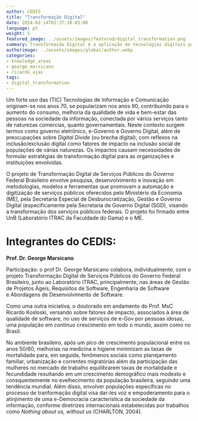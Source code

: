 ```yaml
---
author: CEDIS
title: "Transformação Digital"
date: 2024-02-14T01:37:18-03:00
language: pt
weight: 5
featured_image: ../assets/images/featured/digital_transformation.png
summary: Transformação Digital é a aplicação de tecnologias digitais para mudar modelos de negócio e criar novas oportunidades de valor. Envolve a reimaginação de operações e experiências do cliente, promovendo inovação e eficiência.
authorimage: ../assets/images/global/author.webp
categories:
- knowledge_areas
- george_marsicano
- ricardo_ajax
tags: 
- digital_transformation
---
```

Um forte uso das (TIC) Tecnologias de Informação e Comunicação originam-se nos anos 70, se popularizam nos anos 90, contribuindo para o aumento do consumo, melhoria da qualidade de vida e bem-estar das pessoas na sociedade da informação, conectada por vários serviços tanto de naturezas comercias, quanto governamentais. Neste contexto surgem termos como governo eletrônico, e-Governo e Governo Digital, além de preocupações sobre _Digital Divide_ (ou brecha digital), com reflexos na inclusão/exclusão digital como fatores de impacto na inclusão social de populações de várias naturezas. Os impactos causam necessidades de formular estratégias de transformação digital para as organizações e instituições envolvidas.

O projeto de Transformação Digital de Serviços Públicos do Governo Federal Brasileiro envolve pesquisa, desenvolvimento e inovação em metodologias, modelos e ferramentas que promovam a automação e digitização de serviços públicos oferecidos pelo Ministério da Economia (ME), pela Secretaria Especial de Desburocratização, Gestão e Governo Digital (especificamente pela Secretaria de Governo Digital (SGD), visando a transformação dos serviços públicos federais. O projeto foi firmado entre UnB (Laboratório ITRAC da Faculdade do Gama) e o ME.

# Integrantes do CEDIS:

**Prof. Dr. George Marsicano**

Participação: o prof Dr. George Marsicano colabora, individualmente, com o projeto Transformação Digital de Serviços Públicos do Governo Federal    Brasileiro, junto ao Laboratório ITRAC, principalmente, nas áreas de Gestão de Projetos Ágeis, Requisitos de Software, Engenharia de Software e Abordagens de Desenvolvimento de Software.

Como uma outra iniciativa, o doutorado em andamento do Prof. MsC Ricardo Kosloski, versando sobre fatores de impacto, associados à área de qualidade de software, no uso de serviços de e-Gov por pessoas idosas, uma população em contínuo crescimento em todo o mundo, assim como no Brasíl.

No ambiente brasileiro, após um pico de crescimento populacional entre os anos 50/60, melhorias na medicina e higiene minimizam as taxas de mortalidade para, em seguida, fenômenos sociais como planejamento familiar, urbanização e correntes migratórias além da participação das mulheres no mercado de trabalho equilibrarem taxas de mortalidade e fecundidade resultando em um crescimento demográfico mais modesto e consquentemente no evelhecimento da população brasileira, seguindo uma tendência mundial. Além disso, envolver populações específicas no processo de tranformação digital visa dar-les voz e empoderamento para o atinjimento de uma e-Democracia característica da sociedade da informação, conforme diretrizes internacionais estabelecidas por trabalhos como _Nothing about us, without us_ (CHARLTON, 2004).